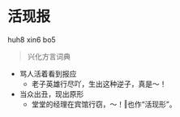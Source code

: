 # 活现报
huh8 xin6 bo5
> 兴化方言词典
- 骂人活着看到报应
  - 老子英雄行尽吖，生出这种逆子，真是～！
- 当众出丑，现出原形
  - 堂堂的经理在宾馆行窃，～！‖也作“活现形”。
